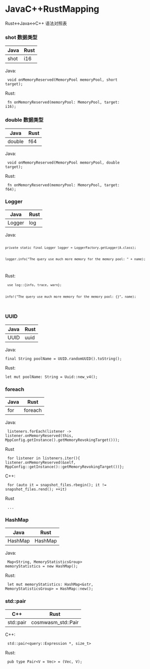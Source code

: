 # JavaC++RustMapping
Rust<->Java<->C++ 语法对照表

### shot 数据类型

|  Java   | Rust  |
|  ----  | ----  |
| shot  | i16 |

Java: </p>
<code>
void onMemoryReserved(MemoryPool memoryPool, short target);
</code>

Rust: </p>
<code>
fn onMemoryReserved(memoryPool: MemoryPool, target: i16);
</code>

### double 数据类型

|  Java   | Rust  |
|  ----  | ----  |
| double  | f64 |


Java: </p>
<code>
void onMemoryReserved(MemoryPool memoryPool, double target);
</code>

Rust: </p>
<code>
fn onMemoryReserved(memoryPool: MemoryPool, target: f64);
</code>


### Logger

|  Java   | Rust  |
|  ----  | ----  |
| Logger  | log |

Java: </p>
<code>
```private static final Logger logger = LoggerFactory.getLogger(A.class);```</p>
```logger.info("The query use much more memory for the memory pool: " + name);```</p>
</code>

Rust: </p>
<code>
```use log::{info, trace, warn};```</p>
```info!("The query use much more memory for the memory pool: {}", name);```</p>
</code>



### UUID

|  Java   | Rust  |
|  ----  | ----  |
| UUID  | uuid |

Java: </p>
```final String poolName = UUID.randomUUID().toString();```

Rust: </p>
```let mut poolName: String = Uuid::new_v4();```


### foreach

|  Java   | Rust  |
|  ----  | ----  |
| for  | foreach |

Java: </p>
<code>
listeners.forEach(listener -> listener.onMemoryReserved(this, MppConfig.getInstance().getMemoryRevokingTarget()));
</code>

Rust</p>
<code>
  for listener in listeners.iter(){ listener.onMemoryReserved(&self, MppConfig::getInstance()::getMemoryRevokingTarget())};
</code>

C++: </p>
<code>
for (auto it = snapshot_files.rbegin(); it != snapshot_files.rend(); ++it) 
</code>

Rust</p>
<code>
  ...
</code>


### HashMap

|  Java   | Rust  |
|  ----  | ----  |
| HashMap  | HashMap |

Java: </p>
<code>
Map<String, MemoryStatisticsGroup> memoryStatistics = new HashMap();
</code>
  
Rust: </p>
<code> 
let mut memoryStatistics: HashMap<&str, MemoryStatisticsGroup> = HashMap::new();
</code>

### std::pair
|  C++   | Rust  |
|  ----  | ----  |
| std::pair  | cosmwasm_std::Pair |
  
C++: </p>
<code>
std::pair<query::Expression *, size_t>
</code>  

Rust: </p>
<code> 
pub type Pair<V = Vec<u8>> = (Vec<u8>, V);
</code>

